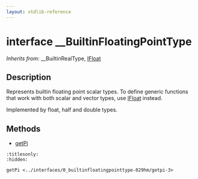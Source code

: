 ```yaml
---
layout: stdlib-reference
---
```


# interface \_\_BuiltinFloatingPointType

*Inherits from:* \_\_BuiltinRealType, [IFloat](../ifloat-01/index.html)

## Description

Represents builtin floating point scalar types.
To define generic functions that work with both scalar and vector types, use <span class='code'><a href="../ifloat-01/index.html" class="code_type">IFloat</a></span> instead.

Implemented by <span class='code'><span class="code_keyword">float</span></span>, <span class='code'><span class="code_keyword">half</span></span> and <span class='code'><span class="code_keyword">double</span></span> types.


## Methods

* [getPi](getpi-3.html)


```{toctree}
:titlesonly:
:hidden:

getPi <../interfaces/0_builtinfloatingpointtype-029hm/getpi-3>
```
